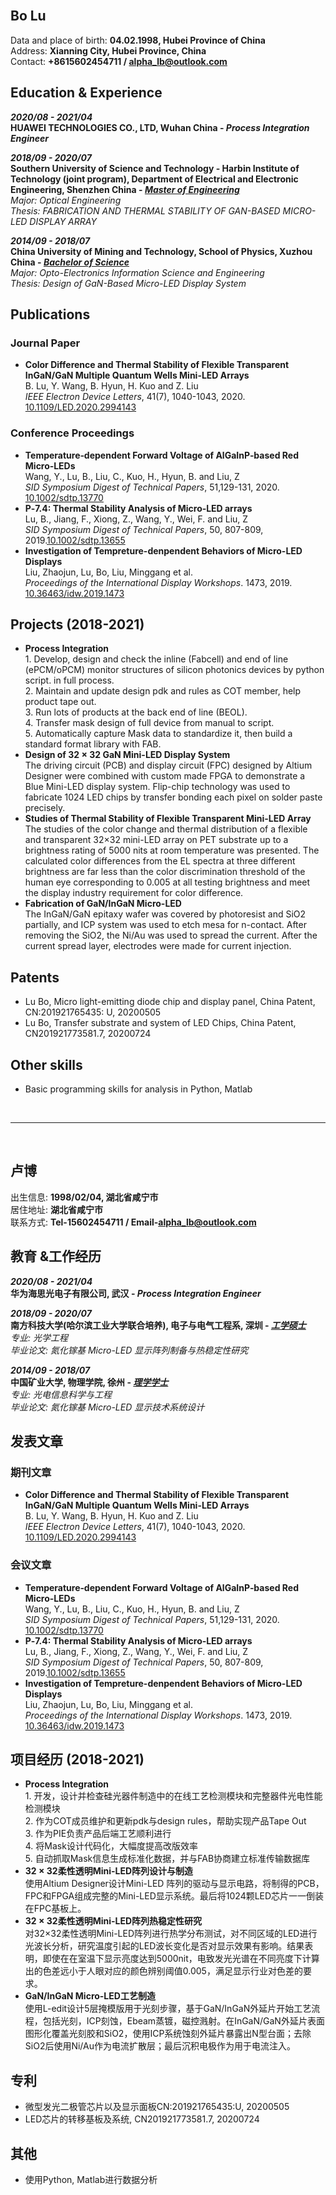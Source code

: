 <br/>

## **Bo Lu**

Data and place of birth: **04.02.1998, Hubei Province of China**
<br>Address: **Xianning City, Hubei Province, China**
<br>Contact: **+8615602454711 / <alpha_lb@outlook.com>**

## **Education & Experience**

***2020/08  - 2021/04***
<br>**HUAWEI TECHNOLOGIES CO., LTD, Wuhan China - *Process Integration Engineer***

***2018/09  - 2020/07***
<br>**Southern University of Science and Technology - Harbin Institute of Technology (joint program), Department of Electrical and Electronic Engineering, Shenzhen China - *<u>Master of Engineering</u>***
<br>*Major: Optical Engineering*
<br>*Thesis: FABRICATION AND THERMAL STABILITY OF GAN-BASED MICRO-LED DISPLAY ARRAY*

***2014/09  - 2018/07***
<br>**China University of Mining and Technology, School of Physics, Xuzhou China - *<u>Bachelor of Science</u>***
<br>*Major: Opto-Electronics Information Science and Engineering*
<br>*Thesis: Design of GaN-Based Micro-LED Display System*


## **Publications**
### **Journal Paper**
* **Color Difference and Thermal Stability of Flexible Transparent InGaN/GaN Multiple Quantum Wells Mini-LED Arrays**
<br>B. Lu, Y. Wang, B. Hyun, H. Kuo and Z. Liu
<br>*IEEE Electron Device Letters*, 41(7), 1040-1043, 2020. [10.1109/LED.2020.2994143](https://ieeexplore.ieee.org/document/9091823)

### **Conference Proceedings**
* **Temperature‐dependent Forward Voltage of AlGaInP‐based Red Micro‐LEDs**
<br>Wang, Y., Lu, B., Liu, C., Kuo, H., Hyun, B. and Liu, Z
<br>*SID Symposium Digest of Technical Papers*, 51,129-131, 2020. [10.1002/sdtp.13770](https://onlinelibrary.wiley.com/doi/abs/10.1002/sdtp.13770)
* **P‐7.4: Thermal Stability Analysis of Micro‐LED arrays**
<br>Lu, B., Jiang, F., Xiong, Z., Wang, Y., Wei, F. and Liu, Z
<br>*SID Symposium Digest of Technical Papers*, 50, 807-809, 2019.[10.1002/sdtp.13655](https://onlinelibrary.wiley.com/doi/abs/10.1002/sdtp.13655)
* **Investigation of Tempreture-denpendent Behaviors of Micro-LED Displays**
<br>Liu, Zhaojun, Lu, Bo, Liu, Minggang et al.
<br>*Proceedings of the International Display Workshops*. 1473, 2019. [10.36463/idw.2019.1473](https://confit.atlas.jp/guide/organizer/idw/idw2019/subject/MEET5-3/detail)


## **Projects (2018-2021)**

* **Process Integration**
<br>1. Develop, design and check the inline (Fabcell) and end of line (ePCM/oPCM) monitor structures of silicon photonics devices by python script.
in full process. 
<br>2. Maintain and update design pdk and rules as COT member, help product tape out.
<br>3. Run lots of products at the back end of line (BEOL).
<br>4. Transfer mask design of full device from manual to script.
<br>5. Automatically capture Mask data to standardize it, then build a standard format library with FAB.
* **Design of 32 × 32 GaN Mini-LED Display System**
<br>The driving circuit (PCB) and display circuit (FPC) designed by Altium Designer were combined with custom made FPGA to demonstrate a Blue Mini-LED display system. Flip-chip technology was used to fabricate 1024 LED chips by transfer bonding each pixel on solder paste precisely.
* **Studies of Thermal Stability of Flexible Transparent Mini-LED Array**
<br>The studies of the color change and thermal distribution of a flexible and transparent 32×32 mini-LED array on PET substrate up to a brightness rating of 5000 nits at room temperature was presented. The calculated color differences from the EL spectra at three different brightness are far less than the color discrimination threshold of the human eye corresponding to 0.005 at all testing brightness and meet the display industry requirement for color difference.
* **Fabrication of GaN/InGaN Micro-LED**
<br>The InGaN/GaN epitaxy wafer was covered by photoresist and SiO2 partially, and ICP system was used to etch mesa for n-contact. After removing the SiO2, the Ni/Au was used to spread the current. After the current spread layer, electrodes were made for current injection.


## **Patents**
* Lu Bo, Micro light-emitting diode chip and display panel, China Patent, CN:201921765435: U, 20200505
* Lu Bo, Transfer substrate and system of LED Chips, China Patent, CN201921773581.7, 20200724

## **Other skills**
* Basic programming skills for analysis in Python, Matlab

<br/>

---

<br/>

## **卢博**

出生信息: **1998/02/04, 湖北省咸宁市**
<br>居住地址: **湖北省咸宁市**
<br>联系方式: **Tel-15602454711 / Email-<alpha_lb@outlook.com>**

## **教育 &工作经历**

***2020/08  - 2021/04***
<br>**华为海思光电子有限公司, 武汉 - *Process Integration Engineer***

***2018/09  - 2020/07***
<br>**南方科技大学(哈尔滨工业大学联合培养), 电子与电气工程系, 深圳 - *<u>工学硕士</u>***
<br>*专业: 光学工程*
<br>*毕业论文: 氮化镓基 Micro-LED 显示阵列制备与热稳定性研究*

***2014/09  - 2018/07***
<br>**中国矿业大学, 物理学院, 徐州 - *<u>理学学士</u>***
<br>*专业: 光电信息科学与工程*
<br>*毕业论文: 氮化镓基 Micro-LED 显示技术系统设计*


## **发表文章**
### **期刊文章**
* **Color Difference and Thermal Stability of Flexible Transparent InGaN/GaN Multiple Quantum Wells Mini-LED Arrays**
<br>B. Lu, Y. Wang, B. Hyun, H. Kuo and Z. Liu
<br>*IEEE Electron Device Letters*, 41(7), 1040-1043, 2020. [10.1109/LED.2020.2994143](https://ieeexplore.ieee.org/document/9091823)

### **会议文章**
* **Temperature‐dependent Forward Voltage of AlGaInP‐based Red Micro‐LEDs**
<br>Wang, Y., Lu, B., Liu, C., Kuo, H., Hyun, B. and Liu, Z
<br>*SID Symposium Digest of Technical Papers*, 51,129-131, 2020. [10.1002/sdtp.13770](https://onlinelibrary.wiley.com/doi/abs/10.1002/sdtp.13770)
* **P‐7.4: Thermal Stability Analysis of Micro‐LED arrays**
<br>Lu, B., Jiang, F., Xiong, Z., Wang, Y., Wei, F. and Liu, Z
<br>*SID Symposium Digest of Technical Papers*, 50, 807-809, 2019.[10.1002/sdtp.13655](https://onlinelibrary.wiley.com/doi/abs/10.1002/sdtp.13655)
* **Investigation of Tempreture-denpendent Behaviors of Micro-LED Displays**
<br>Liu, Zhaojun, Lu, Bo, Liu, Minggang et al.
<br>*Proceedings of the International Display Workshops*. 1473, 2019. [10.36463/idw.2019.1473](https://confit.atlas.jp/guide/organizer/idw/idw2019/subject/MEET5-3/detail)


## **项目经历 (2018-2021)**

* **Process Integration**
<br>1. 开发，设计并检查硅光器件制造中的在线工艺检测模块和完整器件光电性能检测模块
<br>2. 作为COT成员维护和更新pdk与design rules，帮助实现产品Tape Out
<br>3. 作为PIE负责产品后端工艺顺利进行
<br>4. 将Mask设计代码化，大幅度提高改版效率
<br>5. 自动抓取Mask信息生成标准化数据，并与FAB协商建立标准传输数据库
* **32 × 32柔性透明Mini-LED阵列设计与制造**
<br>使用Altium Designer设计Mini-LED 阵列的驱动与显示电路，将制得的PCB，FPC和FPGA组成完整的Mini-LED显示系统。最后将1024颗LED芯片一一倒装在FPC基板上。
* **32 × 32柔性透明Mini-LED阵列热稳定性研究**
<br>对32×32柔性透明Mini-LED阵列进行热学分布测试，对不同区域的LED进行光波长分析，研究温度引起的LED波长变化是否对显示效果有影响。结果表明，即使在在室温下显示亮度达到5000nit，电致发光光谱在不同亮度下计算出的色差远小于人眼对应的颜色辨别阈值0.005，满足显示行业对色差的要求。
* **GaN/InGaN Micro-LED工艺制造**
<br>使用L-edit设计5层掩模版用于光刻步骤，基于GaN/InGaN外延片开始工艺流程，包括光刻，ICP刻蚀，Ebeam蒸镀，磁控溅射。在InGaN/GaN外延片表面图形化覆盖光刻胶和SiO2，使用ICP系统蚀刻外延片暴露出N型台面；去除SiO2后使用Ni/Au作为电流扩散层；最后沉积电极作为用于电流注入。


## **专利**
* 微型发光二极管芯片以及显示面板CN:201921765435:U, 20200505
* LED芯片的转移基板及系统, CN201921773581.7, 20200724

## **其他**
* 使用Python, Matlab进行数据分析
